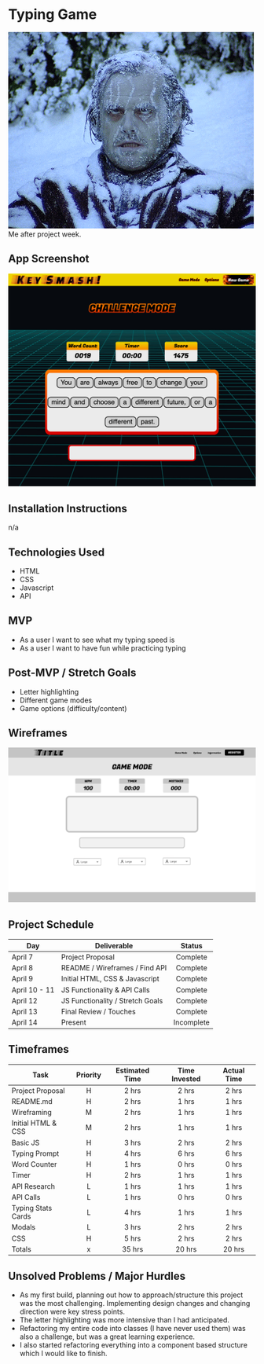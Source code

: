 # Typing Game


![Jack Nicholson frozen in The Shining](/proposal/winter-1.gif)  
Me after project week.

## App Screenshot
![Key Smash Screen Shot](/proposal/screen-shot.png)

## Installation Instructions
n/a

## Technologies Used
- HTML
- CSS
- Javascript
- API

## MVP
- As a user I want to see what my typing speed is
- As a user I want to have fun while practicing typing

## Post-MVP / Stretch Goals
- Letter highlighting
- Different game modes
- Game options (difficulty/content)

## Wireframes
![App Wireframe](/proposal/main-page-wireframe.png)


## Project Schedule
|      Day      |            Deliverable           |   Status   |     
|---------------|----------------------------------|:----------:|
| April 7       | Project Proposal                 |  Complete  |
| April 8       | README / Wireframes / Find API   |  Complete  |
| April 9       | Initial HTML, CSS & Javascript   |  Complete  |
| April 10 - 11 | JS Functionality & API Calls     |  Complete  |
| April 12      | JS Functionality / Stretch Goals |  Complete  |
| April 13      | Final Review / Touches           |  Complete  |
| April 14      | Present                          | Incomplete |

## Timeframes
|         Task         | Priority | Estimated Time | Time Invested | Actual Time |
|----------------------|:--------:|:--------------:|:-------------:|:-----------:|
| Project Proposal     |    H     |     2 hrs      |     2 hrs     |    2 hrs    |
| README.md            |    H     |     2 hrs      |     1 hrs     |    1 hrs    |
| Wireframing          |    M     |     2 hrs      |     1 hrs     |    1 hrs    |
| Initial HTML & CSS   |    M     |     2 hrs      |     1 hrs     |    1 hrs    |
| Basic JS             |    H     |     3 hrs      |     2 hrs     |    2 hrs    |
| Typing Prompt        |    H     |     4 hrs      |     6 hrs     |    6 hrs    |
| Word Counter         |    H     |     1 hrs      |     0 hrs     |    0 hrs    |
| Timer                |    H     |     2 hrs      |     1 hrs     |    1 hrs    |
| API Research         |    L     |     1 hrs      |     1 hrs     |    1 hrs    |
| API Calls            |    L     |     1 hrs      |     0 hrs     |    0 hrs    |
| Typing Stats Cards   |    L     |     4 hrs      |     1 hrs     |    1 hrs    |
| Modals               |    L     |     3 hrs      |     2 hrs     |    2 hrs    |
| CSS                  |    H     |     5 hrs      |     2 hrs     |    2 hrs    |
| Totals               |    x     |     35 hrs     |     20 hrs    |    20 hrs   |

## Unsolved Problems / Major Hurdles
- As my first build, planning out how to approach/structure this project was the most challenging. Implementing design changes and changing direction were key stress points.
- The letter highlighting was more intensive than I had anticipated.
- Refactoring my entire code into classes (I have never used them) was also a challenge, but was a great learning experience.
- I also started refactoring everything into a component based structure which I would like to finish.